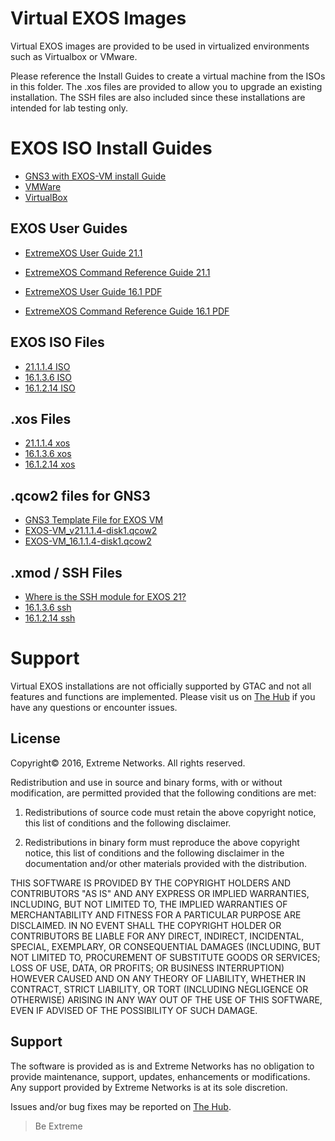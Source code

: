 # Virtual EXOS Images
Virtual EXOS images are provided to be used in virtualized environments such as Virtualbox or VMware.

Please reference the Install Guides to create a virtual machine from the ISOs in this folder.  The .xos files are provided to allow you to upgrade an existing installation.  The SSH files are also included since these installations are intended for lab testing only.

# EXOS ISO Install Guides
* [GNS3 with EXOS-VM install Guide](GNS3_EXOS-VM_Guide.md)
* [VMWare](Install_Guide_EXOS-VM-ESXi-5.docx?raw=true)
* [VirtualBox](Install_Guide_EXOS-VM-VirtualBox.docx?raw=true)

## EXOS User Guides
* [ExtremeXOS User Guide 21.1](http://documentation.extremenetworks.com/exos/)
* [ExtremeXOS Command Reference Guide 21.1](http://documentation.extremenetworks.com/exos_commands/)

* [ExtremeXOS User Guide 16.1 PDF](http://documentation.extremenetworks.com/exos/16.1/EXOS_User_Guide_16_1.pdf)
* [ExtremeXOS Command Reference Guide 16.1 PDF](http://documentation.extremenetworks.com/exos_commands/16.1/EXOS_Command_Reference_16_1.pdf)

## EXOS ISO Files
* [21.1.1.4 ISO](vm-21.1.1.4.iso?raw=true)
* [16.1.3.6 ISO](exospc-16.1.3.6.iso?raw=true)
* [16.1.2.14 ISO](exospc-16.1.2.14.iso?raw=true)

## .xos Files
* [21.1.1.4 xos](vm-21.1.1.4.xos?raw=true)
* [16.1.3.6 xos](exospc-16.1.3.6.xos?raw=true)
* [16.1.2.14 xos](exospc-16.1.2.14.xos?raw=true)

## .qcow2 files for GNS3
* [GNS3 Template File for EXOS VM](exosvm.gns3a?raw=true)
* [EXOS-VM_v21.1.1.4-disk1.qcow2](https://extremenetworks.box.com/shared/static/55r2qlm5dhd9ek0lab8pae9qhshq47bk.qcow2)
* [EXOS-VM_16.1.1.4-disk1.qcow2](https://extremenetworks.box.com/shared/static/lso6ulzwb6tbfacz4t4du7zg245w4pvb.qcow2)

## .xmod / SSH Files
* [Where is the SSH module for EXOS 21?](https://gtacknowledge.extremenetworks.com/articles/Q_A/Where-is-the-SSH-module-for-EXOS/)
* [16.1.3.6 ssh](exospc-16.1.3.6-ssh.xmod?raw=true)
* [16.1.2.14 ssh](exospc-16.1.2.14-ssh.xmod?raw=true)

# Support
Virtual EXOS installations are not officially supported by GTAC and not all features and functions are implemented.  Please visit us on [The Hub](https://community.extremenetworks.com/extreme) if you have any questions or encounter issues.

## License
Copyright© 2016, Extreme Networks.  All rights reserved.

Redistribution and use in source and binary forms, with or without modification,
are permitted provided that the following conditions are met:

1. Redistributions of source code must retain the above copyright notice, this
list of conditions and the following disclaimer.

2. Redistributions in binary form must reproduce the above copyright notice,
this list of conditions and the following disclaimer in the documentation
and/or other materials provided with the distribution.

THIS SOFTWARE IS PROVIDED BY THE COPYRIGHT HOLDERS AND CONTRIBUTORS "AS IS" AND
ANY EXPRESS OR IMPLIED WARRANTIES, INCLUDING, BUT NOT LIMITED TO, THE IMPLIED
WARRANTIES OF MERCHANTABILITY AND FITNESS FOR A PARTICULAR PURPOSE ARE
DISCLAIMED. IN NO EVENT SHALL THE COPYRIGHT HOLDER OR CONTRIBUTORS BE LIABLE
FOR ANY DIRECT, INDIRECT, INCIDENTAL, SPECIAL, EXEMPLARY, OR CONSEQUENTIAL
DAMAGES (INCLUDING, BUT NOT LIMITED TO, PROCUREMENT OF SUBSTITUTE GOODS OR
SERVICES; LOSS OF USE, DATA, OR PROFITS; OR BUSINESS INTERRUPTION) HOWEVER
CAUSED AND ON ANY THEORY OF LIABILITY, WHETHER IN CONTRACT, STRICT LIABILITY,
OR TORT (INCLUDING NEGLIGENCE OR OTHERWISE) ARISING IN ANY WAY OUT OF THE USE
OF THIS SOFTWARE, EVEN IF ADVISED OF THE POSSIBILITY OF SUCH DAMAGE.

## Support
The software is provided as is and Extreme Networks has no obligation to provide
maintenance, support, updates, enhancements or modifications.
Any support provided by Extreme Networks is at its sole discretion.

Issues and/or bug fixes may be reported on [The Hub](https://community.extremenetworks.com/extreme).

>Be Extreme
